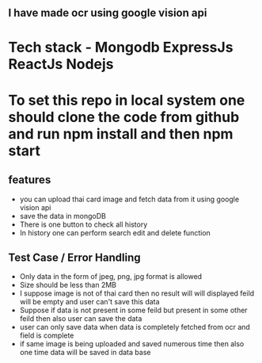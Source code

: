 ## I have made ocr using google vision api 
# Tech stack - Mongodb ExpressJs ReactJs Nodejs 
# To set this repo in local system one should clone the code from github and run npm install and then npm start

## features 
- you can upload thai card image and fetch data from it using google vision api
- save the data in mongoDB
- There is one button to check all history
- In history one can perform search edit and delete function

## Test Case / Error Handling 
- Only data in the form of jpeg, png, jpg format is allowed
- Size should be less than 2MB
- I suppose image is not of thai card then no result will will displayed feild will be empty and user can't save this data
- Suppose if data is not present in some feild but present in some other feild then also user can save the data
- user can only save data when data is completely fetched from ocr and field is complete
- if same image is being uploaded and saved numerous time then also one time data will be saved in data base






